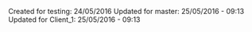 Created for testing: 24/05/2016
Updated for master: 25/05/2016 - 09:13
Updated for Client_1: 25/05/2016 - 09:13
